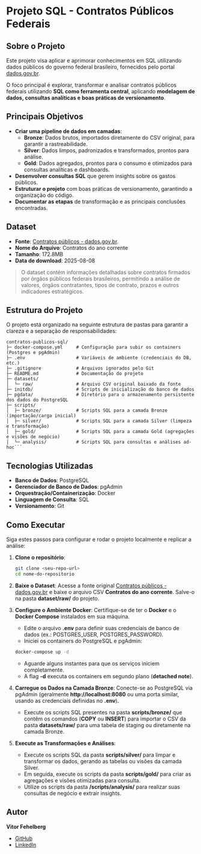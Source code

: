 # Projeto SQL - Contratos Públicos Federais

## Sobre o Projeto
Este projeto visa aplicar e aprimorar conhecimentos em SQL utilizando dados públicos do governo federal brasileiro, fornecidos pelo portal [dados.gov.br](https://dados.gov.br).

O foco principal é explorar, transformar e analisar contratos públicos federais utilizando **SQL como ferramenta central**, aplicando **modelagem de dados, consultas analíticas e boas práticas de versionamento**.

## Principais Objetivos

- **Criar uma pipeline de dados em camadas**:
    - **Bronze**: Dados brutos, importados diretamente do CSV original, para garantir a rastreabilidade.
    - **Silver**: Dados limpos, padronizados e transformados, prontos para análise.
    - **Gold**: Dados agregados, prontos para o consumo e otimizados para consultas analíticas e dashboards.
- **Desenvolver consultas SQL** que gerem insights sobre os gastos públicos.
- **Estruturar o projeto** com boas práticas de versionamento, garantindo a organização do código. 
- **Documentar as etapas** de transformação e as principais conclusões encontradas.

## Dataset

- **Fonte**: [Contratos públicos - dados.gov.br](https://dados.gov.br/dados/conjuntos-dados/comprasgovbr-contratos).
- **Nome do Arquivo**: Contratos do ano corrente
- **Tamanho**: 172.8MB
- **Data de download**: 2025-08-08

> O dataset contém informações detalhadas sobre contratos firmados por órgãos públicos federais brasileiros, permitindo a análise de valores, órgãos contratantes, tipos de contrato, prazos e outros indicadores estratégicos.

## Estrutura do Projeto

O projeto está organizado na seguinte estrutura de pastas para garantir a clareza e a separação de responsabilidades:

```text
contratos-publicos-sql/
├─ docker-compose.yml     # Configuração para subir os containers (Postgres e pgAdmin)
├─ .env                   # Variáveis de ambiente (credenciais do DB, etc.)
├─ .gitignore             # Arquivos ignorados pelo Git
├─ README.md              # Documentação do projeto
├─ datasets/
│  └─ raw/                # Arquivo CSV original baixado da fonte
├─ initdb/                # Scripts de inicialização do banco de dados
├─ pgdata/                # Diretório para o armazenamento persistente dos dados do PostgreSQL
├─ scripts/
│  ├─ bronze/             # Scripts SQL para a camada Bronze (importação/carga inicial)
│  ├─ silver/             # Scripts SQL para a camada Silver (limpeza e transformação)
│  ├─ gold/               # Scripts SQL para a camada Gold (agregações e visões de negócio)
│  └─ analysis/           # Scripts SQL para consultas e análises ad-hoc```
```

## Tecnologias Utilizadas

- **Banco de Dados**: PostgreSQL
- **Gerenciador de Banco de Dados**: pgAdmin
- **Orquestração/Containerização**: Docker
- **Linguagem de Consulta**: SQL
- **Versionamento**: Git

## Como Executar

Siga estes passos para configurar e rodar o projeto localmente e replicar a análise:

1.  **Clone o repositório**:
    ```bash
    git clone <seu-repo-url>
    cd nome-do-repositorio
    ```
2. **Baixe o Dataset**:
    Acesse a fonte original [Contratos públicos - dados.gov.br](https://dados.gov.br/dados/conjuntos-dados/comprasgovbr-contratos) e baixe o arquivo CSV **Contratos do ano corrente**. Salve-o na pasta **dataset/raw/** do projeto.
3.  **Configure o Ambiente Docker**:
    Certifique-se de ter o **Docker** e o **Docker Compose** instalados em sua máquina.
    - Edite o arquivo **.env** para definir suas credenciais de banco de dados (ex.: POSTGRES_USER, POSTGRES_PASSWORD).
    - Iniciei os containers do PostgreSQL e pgAdmin:
    ```bash
    docker-compose up -d
    ```
    - Aguarde alguns instantes para que os serviços iniciem completamente.
    - A flag **-d** executa os containers em segundo plano (**detached note**).
    
4.  **Carregue os Dados na Camada Bronze**:
    Conecte-se ao PostgreSQL via pgAdmin (geralmente **http://localhost:8080** ou uma porta similar, usando as credenciais definidas no **.env**).
    - Execute os scripts SQL presentes na pasta **scripts/bronze/** que contêm os comandos (**COPY** ou **INSERT**) para importar o CSV da pasta **datasets/raw/** para uma tabela de staging ou diretamente na camada Bronze.
5.  **Execute as Transformações e Análises**:
    - Execute os scripts SQL da pasta **scripts/silver/** para limpar e transformar os dados, gerando as tabelas ou visões da camada Silver.
    - Em seguida, execute os scripts da pasta **scripts/gold/** para criar as agregações e visões otimizadas para consulta.
    - Utilize os scripts da pasta **/scripts/analysis/** para realizar suas consultas de negócio e extrair insights.
    
## Autor

**Vitor Fehelberg**

- [GitHub](https://github.com/vitorfehelberg)
- [LinkedIn](https://www.linkedin.com/in/vitor-fehelberg-851156101/)